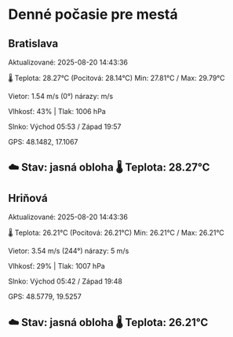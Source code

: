 ﻿# Denné počasie pre mestá

## Bratislava
Aktualizované: 2025-08-20 14:43:36

🌡️ Teplota: 28.27°C 
(Pocitová: 28.14°C)
Min: 27.81°C / Max: 29.79°C

Vietor: 1.54 m/s    (0°) 
nárazy:  m/s

Vlhkosť: 43% | Tlak: 1006 hPa

Slnko: Východ 05:53 / Západ 19:57

GPS: 48.1482, 17.1067

☁️ Stav: jasná obloha        🌡️ Teplota: 28.27°C
---

## Hriňová
Aktualizované: 2025-08-20 14:43:36

🌡️ Teplota: 26.21°C 
(Pocitová: 26.21°C)
Min: 26.21°C / Max: 26.21°C

Vietor: 3.54 m/s (244°)
nárazy: 5 m/s

Vlhkosť: 29% | Tlak: 1007 hPa

Slnko: Východ 05:42 / Západ 19:48

GPS: 48.5779, 19.5257

☁️ Stav: jasná obloha        🌡️ Teplota: 26.21°C
---
